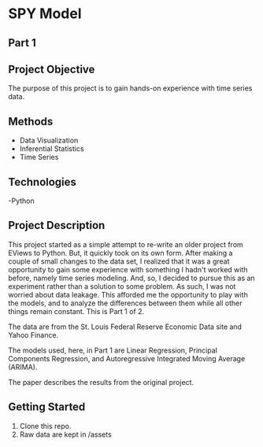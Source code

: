 # SPY Model
## Part 1


## Project Objective
The purpose of this project is to gain hands-on experience with time series data.


## Methods
- Data Visualization
- Inferential Statistics
- Time Series


## Technologies
-Python


## Project Description
This project started as a simple attempt to re-write an older project from EViews to Python. But, it quickly took on its own form. After making a couple of small changes to the data set, I realized that it was a great opportunity to gain some experience with something I hadn't worked with before, namely time series modeling. And, so, I decided to pursue this as an experiment rather than a solution to some problem. As such, I was not worried about data leakage. This afforded me the opportunity to play with the models, and to analyze the differences between them while all other things remain constant. This is Part 1 of 2.

The data are from the St. Louis Federal Reserve Economic Data site and Yahoo Finance.

The models used, here, in Part 1 are Linear Regression, Principal Components Regression, and Autoregressive Integrated Moving Average (ARIMA).

The paper describes the results from the original project.


## Getting Started
1. Clone this repo.
2. Raw data are kept in /assets
